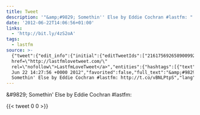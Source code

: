 ```yaml
---
title: Tweet
description: '"&amp;#9829; Somethin'' Else by Eddie Cochran #lastfm: "'
date: '2012-06-22T14:06:56+01:00'
links:
  - 'http://bit.ly/4zS2oA'
tags:
  - lastfm
source: >-
  {"tweet":{"edit_info":{"initial":{"editTweetIds":["216175692658900992"],"editableUntil":"2012-06-22T15:27:56.137Z","editsRemaining":"5","isEditEligible":true}},"retweeted":false,"source":"<a
  href=\"http://lastfmlovetweet.com/\"
  rel=\"nofollow\">LastfmLoveTweet</a>","entities":{"hashtags":[{"text":"lastfm","indices":["44","51"]}],"symbols":[],"user_mentions":[],"urls":[{"url":"http://t.co/vBNLPtpS","expanded_url":"http://bit.ly/4zS2oA","display_url":"bit.ly/4zS2oA","indices":["53","73"]}]},"display_text_range":["0","73"],"favorite_count":"0","id_str":"216175692658900992","truncated":false,"retweet_count":"0","id":"216175692658900992","possibly_sensitive":false,"created_at":"Fri
  Jun 22 14:27:56 +0000 2012","favorited":false,"full_text":"&amp;#9829;
  Somethin' Else by Eddie Cochran #lastfm: http://t.co/vBNLPtpS","lang":"en"}}
---
```

&amp;#9829; Somethin' Else by Eddie Cochran #lastfm: 
    
{{< tweet 0 0 >}}
    
